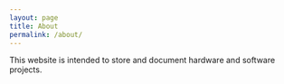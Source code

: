 ```yaml
---
layout: page
title: About
permalink: /about/
---
```


This website is intended to store and document hardware and software projects.
